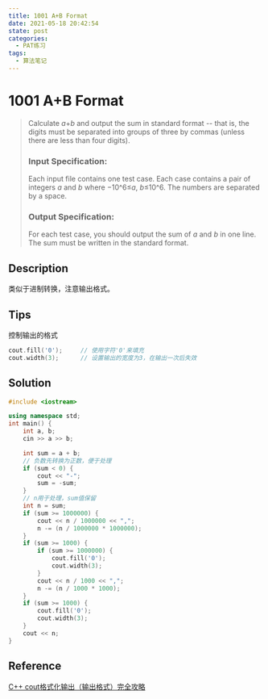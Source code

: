```yaml
---
title: 1001 A+B Format
date: 2021-05-18 20:42:54
state: post
categories:
  - PAT练习
tags:
  - 算法笔记
---
```


#  1001 A+B Format

> Calculate *a*+*b* and output the sum in standard format -- that is, the digits must be separated into groups of three by commas (unless there are less than four digits).
>
> ### Input Specification:
>
> Each input file contains one test case. Each case contains a pair of integers *a* and *b* where −10^6≤*a*, *b*≤10^6. The numbers are separated by a space.
>
> ### Output Specification:
>
> For each test case, you should output the sum of *a* and *b* in one line. The sum must be written in the standard format.

## Description

类似于进制转换，注意输出格式。

## Tips

控制输出的格式

```c++
cout.fill('0');		// 使用字符'0'来填充
cout.width(3);		// 设置输出的宽度为3，在输出一次后失效
```

## Solution

```c++
#include <iostream>

using namespace std;
int main() {
    int a, b;
    cin >> a >> b;

    int sum = a + b;
    // 负数先转换为正数，便于处理
    if (sum < 0) {
        cout << "-";
        sum = -sum;
    }
    // n用于处理，sum值保留
    int n = sum;
    if (sum >= 1000000) {
        cout << n / 1000000 << ",";
        n -= (n / 1000000 * 1000000);
    }
    if (sum >= 1000) {
        if (sum >= 1000000) {
            cout.fill('0');
            cout.width(3);
        }
        cout << n / 1000 << ",";
        n -= (n / 1000 * 1000);
    }
    if (sum >= 1000) {
        cout.fill('0');
        cout.width(3);
    }
    cout << n;
}
```

## Reference

[C++ cout格式化输出（输出格式）完全攻略](http://c.biancheng.net/view/275.html)